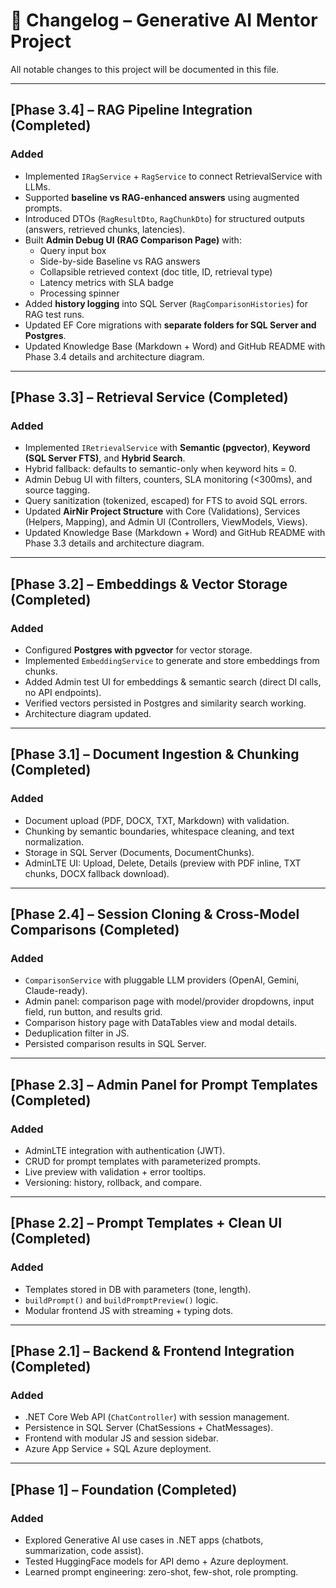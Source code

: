 # 📜 Changelog – Generative AI Mentor Project

All notable changes to this project will be documented in this file.

---



## [Phase 3.4] – RAG Pipeline Integration (Completed)
### Added
- Implemented `IRagService` + `RagService` to connect RetrievalService with LLMs.
- Supported **baseline vs RAG-enhanced answers** using augmented prompts.
- Introduced DTOs (`RagResultDto`, `RagChunkDto`) for structured outputs (answers, retrieved chunks, latencies).
- Built **Admin Debug UI (RAG Comparison Page)** with:
  - Query input box
  - Side-by-side Baseline vs RAG answers
  - Collapsible retrieved context (doc title, ID, retrieval type)
  - Latency metrics with SLA badge
  - Processing spinner
- Added **history logging** into SQL Server (`RagComparisonHistories`) for RAG test runs.
- Updated EF Core migrations with **separate folders for SQL Server and Postgres**.
- Updated Knowledge Base (Markdown + Word) and GitHub README with Phase 3.4 details and architecture diagram.

---
## [Phase 3.3] – Retrieval Service (Completed)
### Added
- Implemented `IRetrievalService` with **Semantic (pgvector)**, **Keyword (SQL Server FTS)**, and **Hybrid Search**.
- Hybrid fallback: defaults to semantic-only when keyword hits = 0.
- Admin Debug UI with filters, counters, SLA monitoring (<300ms), and source tagging.
- Query sanitization (tokenized, escaped) for FTS to avoid SQL errors.
- Updated **AirNir Project Structure** with Core (Validations), Services (Helpers, Mapping), and Admin UI (Controllers, ViewModels, Views).
- Updated Knowledge Base (Markdown + Word) and GitHub README with Phase 3.3 details and architecture diagram.

---

## [Phase 3.2] – Embeddings & Vector Storage (Completed)
### Added
- Configured **Postgres with pgvector** for vector storage.
- Implemented `EmbeddingService` to generate and store embeddings from chunks.
- Added Admin test UI for embeddings & semantic search (direct DI calls, no API endpoints).
- Verified vectors persisted in Postgres and similarity search working.
- Architecture diagram updated.

---

## [Phase 3.1] – Document Ingestion & Chunking (Completed)
### Added
- Document upload (PDF, DOCX, TXT, Markdown) with validation.
- Chunking by semantic boundaries, whitespace cleaning, and text normalization.
- Storage in SQL Server (Documents, DocumentChunks).
- AdminLTE UI: Upload, Delete, Details (preview with PDF inline, TXT chunks, DOCX fallback download).

---

## [Phase 2.4] – Session Cloning & Cross-Model Comparisons (Completed)
### Added
- `ComparisonService` with pluggable LLM providers (OpenAI, Gemini, Claude-ready).
- Admin panel: comparison page with model/provider dropdowns, input field, run button, and results grid.
- Comparison history page with DataTables view and modal details.
- Deduplication filter in JS.
- Persisted comparison results in SQL Server.

---

## [Phase 2.3] – Admin Panel for Prompt Templates (Completed)
### Added
- AdminLTE integration with authentication (JWT).
- CRUD for prompt templates with parameterized prompts.
- Live preview with validation + error tooltips.
- Versioning: history, rollback, and compare.

---

## [Phase 2.2] – Prompt Templates + Clean UI (Completed)
### Added
- Templates stored in DB with parameters (tone, length).
- `buildPrompt()` and `buildPromptPreview()` logic.
- Modular frontend JS with streaming + typing dots.

---

## [Phase 2.1] – Backend & Frontend Integration (Completed)
### Added
- .NET Core Web API (`ChatController`) with session management.
- Persistence in SQL Server (ChatSessions + ChatMessages).
- Frontend with modular JS and session sidebar.
- Azure App Service + SQL Azure deployment.

---

## [Phase 1] – Foundation (Completed)
### Added
- Explored Generative AI use cases in .NET apps (chatbots, summarization, code assist).
- Tested HuggingFace models for API demo + Azure deployment.
- Learned prompt engineering: zero-shot, few-shot, role prompting.
